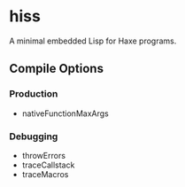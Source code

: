 # hiss
A minimal embedded Lisp for Haxe programs.

## Compile Options

### Production

* nativeFunctionMaxArgs

### Debugging

* throwErrors
* traceCallstack
* traceMacros